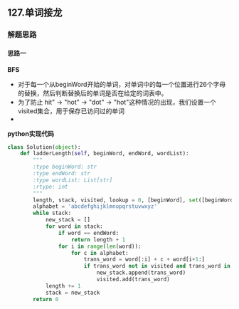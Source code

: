 ## 127.单词接龙
### 解题思路
#### 思路一
**BFS**
- 对于每一个从beginWord开始的单词，对单词中的每一个位置进行26个字母的替换，然后判断替换后的单词是否在给定的词表中。
- 为了防止 hit" -> "hot" -> "dot" -> "hot"这种情况的出现，我们设置一个visited集合，用于保存已访问过的单词
- 

**python实现代码**
```python
class Solution(object):
    def ladderLength(self, beginWord, endWord, wordList):
        """
        :type beginWord: str
        :type endWord: str
        :type wordList: List[str]
        :rtype: int
        """
        length, stack, visited, lookup = 0, [beginWord], set([beginWord]), set(wordList)
        alphabet = 'abcdefghijklmnopqrstuvwxyz'
        while stack:
            new_stack = []
            for word in stack:
                if word == endWord:
                    return length + 1
                for i in range(len(word)):
                    for c in alphabet:
                        trans_word = word[:i] + c + word[i+1:]
                        if trans_word not in visited and trans_word in lookup:
                            new_stack.append(trans_word)
                            visited.add(trans_word)
            length += 1
            stack = new_stack
        return 0

```

